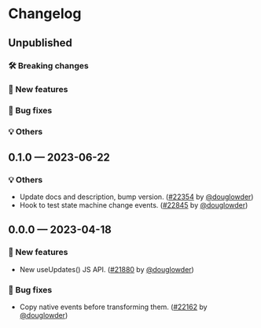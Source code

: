 # Changelog

## Unpublished

### 🛠 Breaking changes

### 🎉 New features

### 🐛 Bug fixes

### 💡 Others

## 0.1.0 — 2023-06-22

### 💡 Others

- Update docs and description, bump version. ([#22354](https://github.com/expo/expo/pull/22354) by [@douglowder](https://github.com/douglowder))
- Hook to test state machine change events. ([#22845](https://github.com/expo/expo/pull/22845) by [@douglowder](https://github.com/douglowder))

## 0.0.0 — 2023-04-18

### 🎉 New features

- New useUpdates() JS API. ([#21880](https://github.com/expo/expo/pull/21880) by [@douglowder](https://github.com/douglowder))

### 🐛 Bug fixes

- Copy native events before transforming them. ([#22162](https://github.com/expo/expo/pull/22162) by [@douglowder](https://github.com/douglowder))
